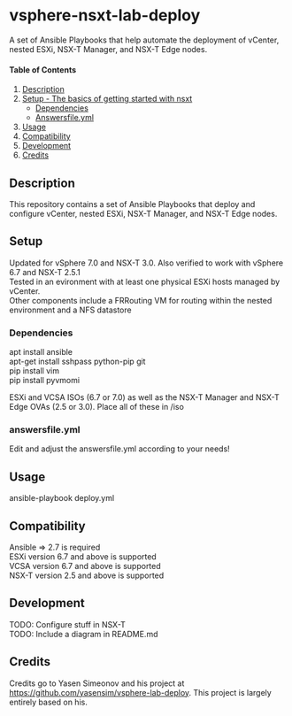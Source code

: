 # vsphere-nsxt-lab-deploy
A set of Ansible Playbooks that help automate the deployment of vCenter, nested ESXi, NSX-T Manager, and NSX-T Edge nodes. <br/>

#### Table of Contents

1. [Description](#description)
1. [Setup - The basics of getting started with nsxt](#setup)
    * [Dependencies](#Dependencies)
    * [Answersfile.yml](#answersfile.yml)
1. [Usage](#usage)
1. [Compatibility](#Compatibility)
1. [Development](#Development)
1. [Credits](#Credits)

## Description

This repository contains a set of Ansible Playbooks that deploy and configure vCenter, nested ESXi, NSX-T Manager, and NSX-T Edge nodes. 

## Setup

Updated for vSphere 7.0 and NSX-T 3.0. Also verified to work with vSphere 6.7 and NSX-T 2.5.1<br/>
Tested in an evironment with at least one physical ESXi hosts managed by vCenter.<br/>
Other components include a FRRouting VM for routing within the nested environment and a NFS datastore<br/>

### Dependencies

apt install ansible <br/>
apt-get install sshpass python-pip git <br/>
pip install vim <br/>
pip install pyvmomi <br/>

ESXi and VCSA ISOs (6.7 or 7.0) as well as the NSX-T Manager and NSX-T Edge OVAs (2.5 or 3.0). Place all of these in /iso <br/>


### answersfile.yml

Edit and adjust the answersfile.yml according to your needs!

## Usage

ansible-playbook deploy.yml


## Compatibility

Ansible => 2.7 is required <br/>
ESXi version 6.7 and above is supported <br/>
VCSA version 6.7 and above is supported <br/>
NSX-T version 2.5 and above is supported <br/>

## Development

TODO: Configure stuff in NSX-T <br/>
TODO: Include a diagram in README.md<br/>

## Credits

Credits go to Yasen Simeonov and his project at https://github.com/yasensim/vsphere-lab-deploy. This project is largely entirely based on his.